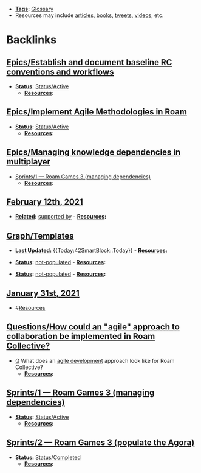 - **[Tags](<Tags.md>):** [Glossary](<Glossary.md>)
- Resources may include [articles](<articles.md>), [books](<books.md>), [tweets](<tweets.md>), [videos](<videos.md>), etc.

# Backlinks
## [Epics/Establish and document baseline RC conventions and workflows](<Epics/Establish and document baseline RC conventions and workflows.md>)
- **[Status](<Status.md>):** [Status/Active](<Status/Active.md>)
    - **[Resources](<Resources.md>):**

## [Epics/Implement Agile Methodologies in Roam](<Epics/Implement Agile Methodologies in Roam.md>)
- **[Status](<Status.md>):** [Status/Active](<Status/Active.md>)
    - **[Resources](<Resources.md>):**

## [Epics/Managing knowledge dependencies in multiplayer](<Epics/Managing knowledge dependencies in multiplayer.md>)
- [Sprints/1 — Roam Games 3 (managing dependencies)](<Sprints/1 — Roam Games 3 (managing dependencies).md>)
    - **[Resources](<Resources.md>):**

## [February 12th, 2021](<February 12th, 2021.md>)
- **[Related](<Related.md>):** [supported by](<supported by.md>)
            - **[Resources](<Resources.md>):**

## [Graph/Templates](<Graph/Templates.md>)
- **[Last Updated](<Last Updated.md>):** {{Today:42SmartBlock:.Today}}
                - **[Resources](<Resources.md>):**

- **[Status](<Status.md>):** [not-populated](<not-populated.md>)
                - **[Resources](<Resources.md>):**

- **[Status](<Status.md>):** [not-populated](<not-populated.md>)
                - **[Resources](<Resources.md>):**

## [January 31st, 2021](<January 31st, 2021.md>)
- #[Resources](<Resources.md>)

## [Questions/How could an "agile" approach to collaboration be implemented in Roam Collective?](<Questions/How could an "agile" approach to collaboration be implemented in Roam Collective?.md>)
- [Q](<Q.md>) What does an [agile development](<agile development.md>) approach look like for Roam Collective?
    - **[Resources](<Resources.md>):**

## [Sprints/1 — Roam Games 3 (managing dependencies)](<Sprints/1 — Roam Games 3 (managing dependencies).md>)
- **[Status](<Status.md>):** [Status/Active](<Status/Active.md>)
    - **[Resources](<Resources.md>):**

## [Sprints/2 — Roam Games 3 (populate the Agora)](<Sprints/2 — Roam Games 3 (populate the Agora).md>)
- **[Status](<Status.md>):** [Status/Completed](<Status/Completed.md>)
    - **[Resources](<Resources.md>):**

